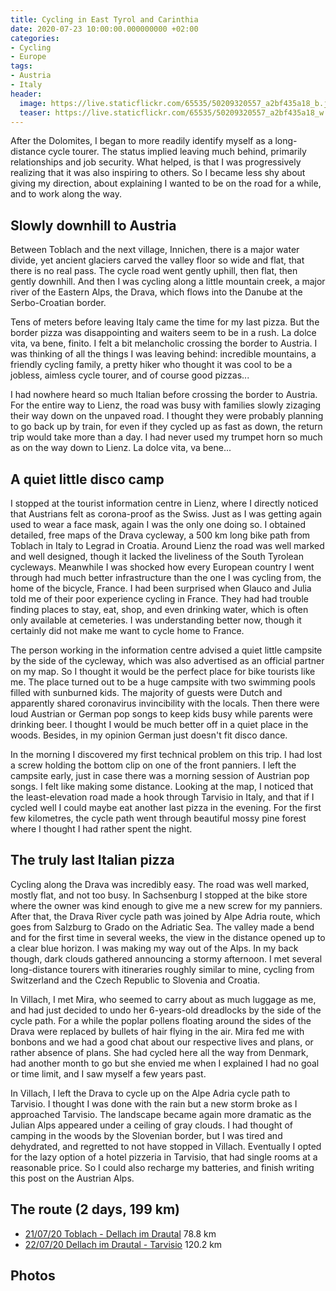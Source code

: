 ```yaml
---
title: Cycling in East Tyrol and Carinthia
date: 2020-07-23 10:00:00.000000000 +02:00
categories:
- Cycling
- Europe
tags:
- Austria
- Italy
header:
  image: https://live.staticflickr.com/65535/50209320557_a2bf435a18_b.jpg
  teaser: https://live.staticflickr.com/65535/50209320557_a2bf435a18_w.jpg
---
```


After the Dolomites, I began to more readily identify myself as a
long-distance cycle tourer. The status implied leaving much behind,
primarily relationships and job security. What helped, is that I was
progressively realizing that it was also inspiring to others. So I
became less shy about giving my direction, about explaining I wanted to
be on the road for a while, and to work along the way.

## Slowly downhill to Austria

Between Toblach and the next village, Innichen, there is a major water
divide, yet ancient glaciers carved the valley floor so wide and flat,
that there is no real pass. The cycle road went gently uphill, then
flat, then gently downhill. And then I was cycling along a little
mountain creek, a major river of the Eastern Alps, the Drava, which
flows into the Danube at the Serbo-Croatian border.

Tens of meters before leaving Italy came the time for my last pizza. But
the border pizza was disappointing and waiters seem to be in a rush. La
dolce vita, va bene, finito. I felt a bit melancholic crossing the
border to Austria. I was thinking of all the things I was leaving
behind: incredible mountains, a friendly cycling family, a pretty hiker
who thought it was cool to be a jobless, aimless cycle tourer, and of
course good pizzas\...

I had nowhere heard so much Italian before crossing the border to
Austria. For the entire way to Lienz, the road was busy with families
slowly zizaging their way down on the unpaved road. I thought they were
probably planning to go back up by train, for even if they cycled up as
fast as down, the return trip would take more than a day. I had never
used my trumpet horn so much as on the way down to Lienz. La dolce vita,
va bene\...

## A quiet little disco camp

I stopped at the tourist information centre in Lienz, where I directly
noticed that Austrians felt as corona-proof as the Swiss. Just as I was
getting again used to wear a face mask, again I was the only one doing
so. I obtained detailed, free maps of the Drava cycleway, a 500 km long
bike path from Toblach in Italy to Legrad in Croatia. Around Lienz the
road was well marked and well designed, though it lacked the liveliness
of the South Tyrolean cycleways. Meanwhile I was shocked how every
European country I went through had much better infrastructure than the
one I was cycling from, the home of the bicycle, France. I had been
surprised when Glauco and Julia told me of their poor experience cycling
in France. They had had trouble finding places to stay, eat, shop, and
even drinking water, which is often only available at cemeteries. I was
understanding better now, though it certainly did not make me want to
cycle home to France.

The person working in the information centre advised a quiet little
campsite by the side of the cycleway, which was also advertised as an
official partner on my map. So I thought it would be the perfect place
for bike tourists like me. The place turned out to be a huge campsite
with two swimming pools filled with sunburned kids. The majority of
guests were Dutch and apparently shared coronavirus invincibility with
the locals. Then there were loud Austrian or German pop songs to keep
kids busy while parents were drinking beer. I thought I would be much
better off in a quiet place in the woods. Besides, in my opinion German
just doesn\'t fit disco dance.

In the morning I discovered my first technical problem on this trip. I
had lost a screw holding the bottom clip on one of the front panniers. I
left the campsite early, just in case there was a morning session of
Austrian pop songs. I felt like making some distance. Looking at the
map, I noticed that the least-elevation road made a hook through
Tarvisio in Italy, and that if I cycled well I could maybe eat another
last pizza in the evening. For the first few kilometres, the cycle path
went through beautiful mossy pine forest where I thought I had rather
spent the night.

## The truly last Italian pizza

Cycling along the Drava was incredibly easy. The road was well marked,
mostly flat, and not too busy. In Sachsenburg I stopped at the bike
store where the owner was kind enough to give me a new screw for my
panniers. After that, the Drava River cycle path was joined by Alpe
Adria route, which goes from Salzburg to Grado on the Adriatic Sea. The
valley made a bend and for the first time in several weeks, the view in
the distance opened up to a clear blue horizon. I was making my way out
of the Alps. In my back though, dark clouds gathered announcing a stormy
afternoon. I met several long-distance tourers with itineraries roughly
similar to mine, cycling from Switzerland and the Czech Republic to
Slovenia and Croatia.

In Villach, I met Mira, who seemed to carry about as much luggage as me,
and had just decided to undo her 6-years-old dreadlocks by the side of
the cycle path. For a while the poplar pollens floating around the sides
of the Drava were replaced by bullets of hair flying in the air. Mira
fed me with bonbons and we had a good chat about our respective lives
and plans, or rather absence of plans. She had cycled here all the way
from Denmark, had another month to go but she envied me when I explained
I had no goal or time limit, and I saw myself a few years past.

In Villach, I left the Drava to cycle up on the Alpe Adria cycle path to
Tarvisio. I thought I was done with the rain but a new storm broke as I
approached Tarvisio. The landscape became again more dramatic as the
Julian Alps appeared under a ceiling of gray clouds. I had thought of
camping in the woods by the Slovenian border, but I was tired and
dehydrated, and regretted to not have stopped in Villach. Eventually I
opted for the lazy option of a hotel pizzeria in Tarvisio, that had
single rooms at a reasonable price. So I could also recharge my
batteries, and finish writing this post on the Austrian Alps.

## The route (2 days, 199 km)

-   [21/07/20 Toblach - Dellach im
    Drautal](https://ridewithgps.com/trips/52987794) 78.8 km
-   [22/07/20 Dellach im Drautal -
    Tarvisio](https://ridewithgps.com/trips/52987796) 120.2 km

## Photos
